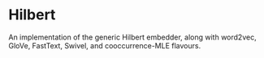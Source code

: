 # Hilbert 
An implementation of the generic Hilbert embedder, along with word2vec, GloVe,
FastText, Swivel, and cooccurrence-MLE flavours.
